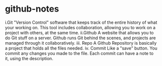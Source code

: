 # github-notes

i.Git
  "Version Control" software that keeps track of the entire history of what your working on. This tool includes collaboration, allowing you to work on a project with others, at    the same time. 
ii.Github
  A website that allows you to do Git stuff on a server. Github runs Git behind the scenes, and projects are managed through it collaboratively. 
iii. Repo
  A Github Repository is basically a project that holds all the files needed. 
iv. Commit
  Like a "save" button. You commit any changes you made to the file. Each commit can have a note to it, using the description.
